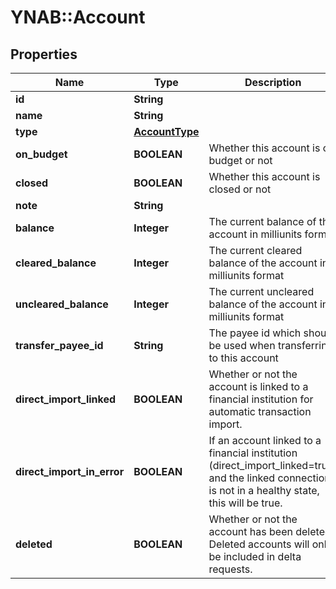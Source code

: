 # YNAB::Account

## Properties
Name | Type | Description | Notes
------------ | ------------- | ------------- | -------------
**id** | **String** |  | 
**name** | **String** |  | 
**type** | [**AccountType**](AccountType.md) |  | 
**on_budget** | **BOOLEAN** | Whether this account is on budget or not | 
**closed** | **BOOLEAN** | Whether this account is closed or not | 
**note** | **String** |  | [optional] 
**balance** | **Integer** | The current balance of the account in milliunits format | 
**cleared_balance** | **Integer** | The current cleared balance of the account in milliunits format | 
**uncleared_balance** | **Integer** | The current uncleared balance of the account in milliunits format | 
**transfer_payee_id** | **String** | The payee id which should be used when transferring to this account | 
**direct_import_linked** | **BOOLEAN** | Whether or not the account is linked to a financial institution for automatic transaction import. | [optional] 
**direct_import_in_error** | **BOOLEAN** | If an account linked to a financial institution (direct_import_linked&#x3D;true) and the linked connection is not in a healthy state, this will be true. | [optional] 
**deleted** | **BOOLEAN** | Whether or not the account has been deleted.  Deleted accounts will only be included in delta requests. | 


